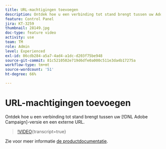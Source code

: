 ```yaml
---
title: URL-machtigingen toevoegen
description: Ontdek hoe u een verbinding tot stand brengt tussen uw Adobe Campaign-versie en een externe URL.
feature: Control Panel
jira: KT-3259
thumbnail: 28149.jpg
doc-type: feature video
activity: use
team: TM
role: Admin
level: Experienced
exl-id: 86cdb284-a5a7-4ad4-a1dc-d203f75be948
source-git-commit: 81c5210502e719d6dfe0a000c511e3da4b17275a
workflow-type: tm+mt
source-wordcount: '51'
ht-degree: 66%

---
```


# URL-machtigingen toevoegen

Ontdek hoe u een verbinding tot stand brengt tussen uw [!DNL Adobe Campaign]-versie en een externe URL.

>[!VIDEO](https://video.tv.adobe.com/v/28149?learn=on){transcript=true}

Zie voor meer informatie [de productdocumentatie](https://experienceleague.adobe.com/docs/control-panel/using/performance-monitoring/url-permissions.html).
